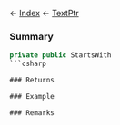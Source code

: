 ← [Index](Api-Index) ← [TextPtr](VRage.Game.ModAPI.Ingame.Utilities.TextPtr)

### Summary

```csharp
private public StartsWith
```csharp

### Returns

### Example

### Remarks

